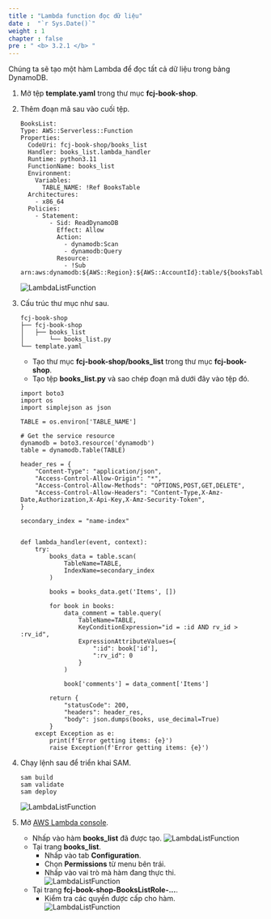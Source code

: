```yaml
---
title : "Lambda function đọc dữ liệu"
date :  "`r Sys.Date()`" 
weight : 1
chapter : false
pre : " <b> 3.2.1 </b> "
---
```

Chúng ta sẽ tạo một hàm Lambda để đọc tất cả dữ liệu trong bảng DynamoDB.

1. Mở tệp **template.yaml** trong thư mục **fcj-book-shop**.

2. Thêm đoạn mã sau vào cuối tệp.
    ```
    BooksList:
    Type: AWS::Serverless::Function
    Properties:
      CodeUri: fcj-book-shop/books_list
      Handler: books_list.lambda_handler
      Runtime: python3.11
      FunctionName: books_list
      Environment:
        Variables:
          TABLE_NAME: !Ref BooksTable
      Architectures:
        - x86_64
      Policies:
        - Statement:
            - Sid: ReadDynamoDB
              Effect: Allow
              Action:
                - dynamodb:Scan
                - dynamodb:Query
              Resource:
                - !Sub arn:aws:dynamodb:${AWS::Region}:${AWS::AccountId}:table/${booksTableName}
    ```
    ![LambdaListFunction](/images/temp/1/33.png?width=90pc)

3. Cấu trúc thư mục như sau.
    ```
    fcj-book-shop
    ├── fcj-book-shop
    │   ├── books_list
    │       └── books_list.py
    └── template.yaml

    ```
    - Tạo thư mục **fcj-book-shop/books_list** trong thư mục **fcj-book-shop**.
    - Tạo tệp **books_list.py** và sao chép đoạn mã dưới đây vào tệp đó.
    ```
    import boto3
    import os
    import simplejson as json

    TABLE = os.environ['TABLE_NAME']

    # Get the service resource
    dynamodb = boto3.resource('dynamodb')
    table = dynamodb.Table(TABLE)

    header_res = {
        "Content-Type": "application/json",
        "Access-Control-Allow-Origin": "*",
        "Access-Control-Allow-Methods": "OPTIONS,POST,GET,DELETE",
        "Access-Control-Allow-Headers": "Content-Type,X-Amz-Date,Authorization,X-Api-Key,X-Amz-Security-Token",
    }

    secondary_index = "name-index"


    def lambda_handler(event, context):
        try:
            books_data = table.scan(
                TableName=TABLE,
                IndexName=secondary_index
            )

            books = books_data.get('Items', [])

            for book in books:
                data_comment = table.query(
                    TableName=TABLE,
                    KeyConditionExpression="id = :id AND rv_id > :rv_id",
                    ExpressionAttributeValues={
                        ":id": book['id'],
                        ":rv_id": 0
                    }
                )

                book['comments'] = data_comment['Items']

            return {
                "statusCode": 200,
                "headers": header_res,
                "body": json.dumps(books, use_decimal=True)
            }
        except Exception as e:
            print(f'Error getting items: {e}')
            raise Exception(f'Error getting items: {e}')
    ```

4. Chạy lệnh sau để triển khai SAM.
    ```
    sam build
    sam validate
    sam deploy
    ```
    ![LambdaListFunction](/images/temp/1/34.png?width=90pc)

5. Mở [AWS Lambda console](https://ap-southeast-1.console.aws.amazon.com/lambda/home?region=ap-southeast-1#/functions).
    - Nhấp vào hàm **books_list** đã được tạo.
    ![LambdaListFunction](/images/temp/1/35.png?width=90pc)
    - Tại trang **books_list**.
      - Nhấp vào tab **Configuration**.
      - Chọn **Permissions** từ menu bên trái.
      - Nhấp vào vai trò mà hàm đang thực thi.     
      ![LambdaListFunction](/images/temp/1/36.png?width=90pc)
    - Tại trang **fcj-book-shop-BooksListRole-...**.
      - Kiểm tra các quyền được cấp cho hàm.     
      ![LambdaListFunction](/images/temp/1/37.png?width=90pc)
